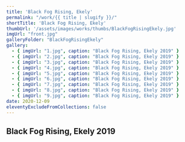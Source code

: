 ```yaml
---
title: 'Black Fog Rising, Ekely'
permalink: "/work/{{ title | slugify }}/"
shortTitle: 'Black Fog Rising, Ekely'
thumbUrl: '/assets/images/works/thumbs/BlackFogRisingEkely.jpg'
imgUrl: "front.jpg"
galleryFolder: "BlackFogRisingEkely"
gallery:
  - { imgUrl: "1.jpg", caption: "Black Fog Rising, Ekely 2019" }
  - { imgUrl: "2.jpg", caption: "Black Fog Rising, Ekely 2019" }
  - { imgUrl: "3.jpg", caption: "Black Fog Rising, Ekely 2019" }
  - { imgUrl: "4.jpg", caption: "Black Fog Rising, Ekely 2019" }
  - { imgUrl: "5.jpg", caption: "Black Fog Rising, Ekely 2019" }
  - { imgUrl: "6.jpg", caption: "Black Fog Rising, Ekely 2019" }
  - { imgUrl: "7.jpg", caption: "Black Fog Rising, Ekely 2019" }
  - { imgUrl: "8.jpg", caption: "Black Fog Rising, Ekely 2019" }
  - { imgUrl: "9.jpg", caption: "Black Fog Rising, Ekely 2019" }
date: 2020-12-09
eleventyExcludeFromCollections: false
---
```



<h2>Black Fog Rising, Ekely 2019</h2>
<!-- <p>Lorem Ipsum</p> -->
